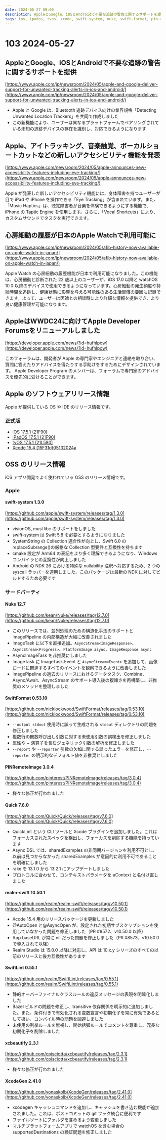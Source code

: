 ```yaml
---
date: 2024-05-27 09:00
description: AppleとGoogle、iOSとAndroidで不要な追跡の警告に関するサポートを提供、iOS 17.5.1リリースなど
tags: ios, ipados, tvos, xcode, swift-system, nuke, swift-format, pin-remote-image, quick, realm-swift, swift-lint, xcbeautify, xcode-gen
---
```

# 103 2024-05-27

## AppleとGoogle、iOSとAndroidで不要な追跡の警告に関するサポートを提供

[https://www.apple.com/jp/newsroom/2024/05/apple-and-google-deliver-support-for-unwanted-tracking-alerts-in-ios-and-android/](https://www.apple.com/jp/newsroom/2024/05/apple-and-google-deliver-support-for-unwanted-tracking-alerts-in-ios-and-android/)

- Apple と Google は、Bluetooth 追跡デバイス向けの業界規格「Detecting Unwanted Location Trackers」を共同で作成しました
- この新機能により、ユーザーは異なるプラットフォームでペアリングされている未知の追跡デバイスの存在を識別し、対応できるようになります

## Apple、アイトラッキング、音楽触覚、ボーカルショートカットなどの新しいアクセシビリティ機能を発表

[https://www.apple.com/newsroom/2024/05/apple-announces-new-accessibility-features-including-eye-tracking/](https://www.apple.com/newsroom/2024/05/apple-announces-new-accessibility-features-including-eye-tracking/)

Apple が発表した新しいアクセシビリティ機能には、身体障害を持つユーザーが目で iPad や iPhone を操作できる「Eye Tracking」が含まれています。また、「Music Haptics」は、聴覚障害者が音楽を体験できるようにする機能で、iPhone の Taptic Engine を使用します。さらに、「Vocal Shortcuts」により、カスタムサウンドでタスクを実行できます。

## 心房細動の履歴が日本のApple Watchで利用可能に

[https://www.apple.com/jp/newsroom/2024/05/afib-history-now-available-on-apple-watch-in-japan/](https://www.apple.com/jp/newsroom/2024/05/afib-history-now-available-on-apple-watch-in-japan/)

Apple Watch の心房細動の履歴機能が日本で利用可能になりました。この機能は、心房細動と診断された 22 歳以上のユーザーが、iOS 17.0 以降と watchOS 10.0 以降のデバイスで使用できるようになっています。心房細動の発生頻度や持続時間を追跡し、健康状態に影響を与える可能性のある生活習慣の要因も記録できます。よって、ユーザーは医師との相談時により詳細な情報を提供でき、より良い健康管理が可能になります。

## AppleはWWDC24に向けてApple Developer Forumsをリニューアルしました

[https://developer.apple.com/news/?id=hufhlpow](https://developer.apple.com/news/?id=hufhlpow)

このフォーラムは、開発者が Apple の専門家やエンジニアと連絡を取り合い、質問に答えたりアドバイスを得たりする手助けをするためにデザインされています。
Apple Developer Program のメンバーは、フォーラムで専門家のアドバイスを優先的に受けることができます。

## Apple のソフトウェアリリース情報

Apple が提供している OS や IDE のリリース情報です。

### 正式版

- [iOS 17.5.1 (21F90)](https://developer.apple.com/news/releases/?id=05202024a)
- [iPadOS 17.5.1 (21F90)](https://developer.apple.com/news/releases/?id=05202024b)
- [tvOS 17.5.1 (21L580)](https://developer.apple.com/news/releases/?id=05212024a)
- [Xcode 15.4 (15F31d)05132024a](https://developer.apple.com/news/releases/?id=05132024a)

## OSS のリリース情報

iOS アプリ開発でよく使われている OSS のリリース情報です。

### Apple

#### swift-system 1.3.0

[https://github.com/apple/swift-system/releases/tag/1.3.0](https://github.com/apple/swift-system/releases/tag/1.3.0)

- visionOS, musl libc のサポートをしました
- swift-system は Swift 5.8 を必要とするようになりました
- SystemString の Collection 適合性が向上し、Swift 6.0 の replaceSubrange()の厳格な Collection 型要件と互換性を持ちます
- cmake 設定が Arm64 の表記をより多く理解できるようになり、Windows コンパイラとの互換性が向上しました
- Android の NDK 26 における特殊な nullability 注釈へ対応するため、2 つの syscall ラッパーを適用しました。このパッケージは最新の NDK に対してビルドするため必要です

### サードパーティ

#### Nuke 12.7

[https://github.com/kean/Nuke/releases/tag/12.7.0](https://github.com/kean/Nuke/releases/tag/12.7.0)

- このリリースでは、並列処理のための構造化手法のサポートと ImagePipeline の内部構造が大幅に改善されました
- ImageTask に以下を直接追加。`AsyncStream<ImageResponse>`、`AsyncStream<Progress>`、`PlatformImage async`、`ImageResponse async`
- AsyncImageTask を非推奨にしました
- ImageTask に ImageTask.Event と `AsyncStream<Event>` を追加して、画像ロードに関連するすべてのイベントを観察できるように改善しました
- ImagePipeline の過去のリリースにおけるデータタスク、Combine、Async/Await、AsyncStream のサポート導入後の複雑さを再構築し、非推奨のメソッドを整理しました

#### SwiftFormat 0.53.10

[https://github.com/nicklockwood/SwiftFormat/releases/tag/0.53.10](https://github.com/nicklockwood/SwiftFormat/releases/tag/0.53.10)

- `--output stdout` 使用時に誤って生成される `stdout` ディレクトリの問題を修正しました
- 複数行の関数呼び出し引数に対する未使用引数の誤検出を修正しました
- 属性や ~ 演算子を含むジェネリック引数の解析を修正しました
- `--report` や `--reporter` 引数の欠如に関する誤ったエラーを修正し、`--reporter` の明示的なデフォルト値を非推奨としました

#### PINRemoteImage 3.0.4

[https://github.com/pinterest/PINRemoteImage/releases/tag/3.0.4](https://github.com/pinterest/PINRemoteImage/releases/tag/3.0.4)

- 様々な修正が行われました

#### Quick 7.6.0

[https://github.com/Quick/Quick/releases/tag/v7.6.0](https://github.com/Quick/Quick/releases/tag/v7.6.0)

- QuickLint という CLI ツールと Xcode プラグインを追加しました。これはフォーカスされたスペックを検出し、フォーカスを削除する機能を持っています
- Async DSL では、sharedExamples の非同期バージョンを利用不可とし、以前は見つからなかった sharedExamples が意図的に利用不可であることを明確にしました
- rake を 13.1.0 から 13.2.1 にアップデートしました
- プロトコルに合わせて、コンテキストパラメータを aContext と名付け直しました

#### realm-swift 10.50.1

[https://github.com/realm/realm-swift/releases/tag/v10.50.1](https://github.com/realm/realm-swift/releases/tag/v10.50.1)

- Xcode 15.4 用のリリースパッケージを更新しました
- @AutoOpen と@AsyncOpen が、設定された初期サブスクリプションを使用していなかった問題を修正しました（PR #8572、v10.50.0 以降）
- App.baseURL が常に nil だった問題を修正しました（PR #8573、v10.50.0 で導入されて以降）
- Realm Studio は 15.0.0 以降に対応し、API は 10.x.y シリーズのすべての以前のリリースと後方互換性があります

#### SwiftLint 0.55.1

[https://github.com/realm/SwiftLint/releases/tag/0.55.1](https://github.com/realm/SwiftLint/releases/tag/0.55.1)

- 静的オーバーファイナルクラスルールの違反メッセージの表現を明確化しました
- Bazel ビルドの問題を修正し、transitive 依存関係を明示的に追加しました。また、条件付きで有効化される変数宣言や初期化子を常に有効であるとして扱い、コンパイル時の問題を回避しました
- 未使用の列挙ルールを無視し、開始括弧ルールでコメントを尊重し、冗長な初期化子を削除しました

#### xcbeautify 2.3.1

[https://github.com/cpisciotta/xcbeautify/releases/tag/2.3.1](https://github.com/cpisciotta/xcbeautify/releases/tag/2.3.1)

- 様々な修正が行われました

#### XcodeGen 2.41.0

[https://github.com/yonaskolb/XcodeGen/releases/tag/2.41.0](https://github.com/yonaskolb/XcodeGen/releases/tag/2.41.0)

- xcodegen キャッシュコマンドを追加し、キャッシュを書き込む機能が追加されました。これは、ポストコミットの git フック統合に便利です
- ファイルソートにフォルダを含めるよう変更しました
- マルチプラットフォームアプリで watchOS を含む場合の supportedDestinations の検証問題を修正しました

